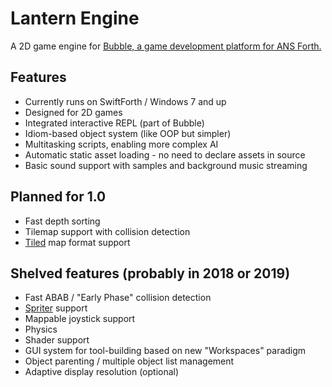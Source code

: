 # Lantern Engine

A 2D game engine for [Bubble, a game development platform for ANS Forth.](https://github.com/RogerLevy/bubble)

## Features

- Currently runs on SwiftForth / Windows 7 and up
- Designed for 2D games
- Integrated interactive REPL (part of Bubble)
- Idiom-based object system (like OOP but simpler)
- Multitasking scripts, enabling more complex AI
- Automatic static asset loading - no need to declare assets in source
- Basic sound support with samples and background music streaming

## Planned for 1.0
- Fast depth sorting
- Tilemap support with collision detection
- [Tiled](http://www.mapeditor.org/) map format support

## Shelved features (probably in 2018 or 2019)
- Fast ABAB / "Early Phase" collision detection
- [Spriter](https://brashmonkey.com/) support
- Mappable joystick support
- Physics
- Shader support
- GUI system for tool-building based on new "Workspaces" paradigm
- Object parenting / multiple object list management
- Adaptive display resolution (optional)

